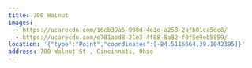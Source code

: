 ```yaml
---
title: 700 Walnut
images:
  - https://ucarecdn.com/16cb39a6-998d-4e3e-a258-2afb01ca5dc8/
  - https://ucarecdn.com/e701abd8-21e3-4f88-8a82-f0f5e9eb5859/
location: '{"type":"Point","coordinates":[-84.5116664,39.1042395]}'
address: 700 Walnut St., Cincinnati, Ohio
---
```

